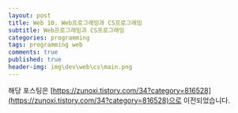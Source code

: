 ```yaml
---
layout: post
title: Web 10. Web프로그래밍과 CS프로그래밍
subtitle: Web프로그래밍과 CS프로그래밍
categories: programming
tags: programming web
comments: true
published: true
header-img: img\dev\web\cs\main.png
---
```


해당 포스팅은 [https://zunoxi.tistory.com/34?category=816528](https://zunoxi.tistory.com/34?category=816528)으로 이전되었습니다.

<!--

## 개요
> Web프로그래밍과 CS프로그래밍의 차이
  
- 목차
	- [`구축방식`](#1-구축방식)
	- [`CS프로그래밍`](#2-cs-프로그래밍)
	- [`Web프로그래밍`](#3-web-프로그래밍)
  
## CS? Web?
---
CS 버전이란 Client & Server 방식으로 만들어진 프로그램을 의미한다. 이는 **Client로 부터 받은 요청을 Server가 처리하고 다시 Client에게 결과를 돌려주는 방식**이다. 이번 포스팅에서는 해당 방식과 Web방식이 어떻게 다른지 알아본다.



<br>

---

### **1. 구축방식**

<br>

현세대의 프로그래밍 구축은 일반적으로 두가지 방식으로 나뉜다.


**`Clinet & Server(이하 CS)`** : Local에 OS에 종속된 프로그램을 Client가 사용하고 요청한 내용을 서버사이드단에 별도로 프로그램을 구축한 경우

**`Web`** : Client단에서는 브라우저를 이용하여 OS에 종속되지 않는 시스템을 구성하고 서버에서는 Apache나 nginx 같은 웹서버를 통해 서로 요청하는 부분에 대해 통신하는 시스템

<br>

사실 두가지 방식 모두 클라이언트와 서버가 주고받는 cs 방식이나, 이를 구분하기 위해 전자를 **CS 프로그래밍**, 후자를 **Web 프로그래밍**이라고 부른다. 각 구조의 장단점을 살펴보자면 다음과 같다.

<br>

---

### **2. CS 프로그래밍**

<br>

일반적으로 cs프로그래밍은 앞서 설명한 것 처럼 OS에 다운로드 받아 설치하고 사용하기 때문에, `OS에 종속적`이고 패치가 됐을때 일일이 사용자들이 다시 다운받아 패치해야한다는 불편함이 있다.

이런 불편함이 있지만, 서버에 부하를 줄여주고 CS App이 PC에 깔려있는 상태에서 접속하기때문에 실시간으로 관리가 가능하다. 이를 정리하자면,

> 장점 

  - 로컬에서 클라이언트 APP이 구동하기 때문에 서버의 부하가 상대적으로 적음
  - 실시간으로 User 관리가 가능
  - 설계가 간단하며 적용이 쉬움
  - 입력 Device들간의 호환(예) 바코드, 스캐너)이 좋음

> 단점

  - APP이 깔려있는 PC에서만 접근이 가능
  - 시스템 변경 시 사용자 모두에게 패치파일을 재적용하게 해야하는 불편함 존재
  - 대형 시스템같은 급속한 기능변화가 예상되는 프로그램에는 부적합


> 사용환경

  - 게임업계
  - 제조업계
  
<br>

---

### **3. Web 프로그래밍**

<br>

반면, web 프로그래밍은 cs 프로그래밍에 비해 `배포가 편하고`, `플랫폼에 종속적이지 않다`는 장점이 있다. 다만 복잡한 프로그램에서는 그 복잡도로 인해 성능이 저하된다는 단점이 있다.

<br>

> 장점

  - 프로그램 수정 시 상대적으로 배포가 용이
  - 플랫폼에 종속적이지 않음
  - 개방성 우수, 구현이 쉬움

> 단점

  - 복잡도로 인해 서버 성능 저하
  - 실시간 관리 불가, '새로고침'으로 동기화 필요

> 사용환경

  - 포털사이트(검색엔진, 커뮤니티 등)
  - 쇼핑몰
  - 사내 그룹웨어 등

<br>

---

<br>

현재 대기업을 비롯한 많은 크고작은 조직에서 `web프로그래밍`으로 주요 사무업무를 처리 하고 있으나, 그렇다고 항상 web프로그래밍만이 옳은것이 아니라는 것은 알아야한다. 그 예로 게임산업에서는 로컬 PC의 성능을 사용하고 보다 안정적인 보안과 실시간 연결성 유지를 위해 CS프로그래밍을 사용한다는 점을 유의하면 좋을 것 같다.


